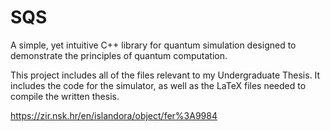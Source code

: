 # SQS

A simple, yet intuitive C++ library for quantum simulation designed to demonstrate the principles of quantum computation.

This project includes all of the files relevant to my Undergraduate Thesis. It includes the code for the simulator, as well as the LaTeX files needed to compile the written thesis.

https://zir.nsk.hr/en/islandora/object/fer%3A9984
